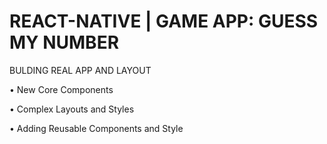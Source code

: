 # REACT-NATIVE | GAME APP: GUESS MY NUMBER

BULDING REAL APP AND LAYOUT

• New Core Components

• Complex Layouts and Styles

• Adding Reusable Components and Style
